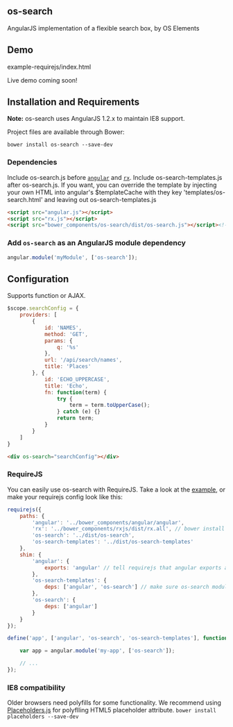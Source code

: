 ## os-search
AngularJS implementation of a flexible search box, by OS Elements

## Demo
example-requirejs/index.html

Live demo coming soon!

## Installation and Requirements
**Note:** os-search uses AngularJS 1.2.x to maintain IE8 support.

Project files are available through Bower:
```
bower install os-search --save-dev
```

### Dependencies
Include os-search.js before [`angular`](https://github.com/angular/angular.js) and [`rx`](https://github.com/Reactive-Extensions/RxJS).
Include os-search-templates.js after os-search.js.  If you want, you can override the template by injecting your own HTML into angular's $templateCache with they key 'templates/os-search.html' and leaving out os-search-templates.js
```html
<script src="angular.js"></script>
<script src="rx.js"></script>
<script src="bower_components/os-search/dist/os-search.js"></script><!-- load os-search after angular and rx.js -->
```

### Add `os-search` as an AngularJS module dependency
```javascript
angular.module('myModule', ['os-search']);
```

## Configuration
Supports function or AJAX.
```javascript
$scope.searchConfig = {
    providers: [
        {
            id: 'NAMES',
            method: 'GET',
            params: {
                q: '%s'
            },
            url: '/api/search/names',
            title: 'Places'
        }, {
            id: 'ECHO_UPPERCASE',
            title: 'Echo',
            fn: function(term) {
                try {
                    term = term.toUpperCase();
                } catch (e) {}
                return term;
            }
        }
    ]
}
```
```html
<div os-search="searchConfig"></div>
```

### RequireJS
You can easily use os-search with RequireJS.  Take a look at the [example](example-requirejs/config.js), or make your requirejs config look like this:
```javascript
requirejs({
    paths: {
        'angular': '../bower_components/angular/angular',
        'rx': '../bower_components/rxjs/dist/rx.all', // bower install rxjs --save-dev
        'os-search': '../dist/os-search',
        'os-search-templates': '../dist/os-search-templates'
    },
    shim: {
        'angular': {
            exports: 'angular' // tell requirejs that angular exports a global
        },
        'os-search-templates': {
            deps: ['angular', 'os-search'] // make sure os-search module is loaded before the templates
        },
        'os-search': {
            deps: ['angular']
        }
    }
});

define('app', ['angular', 'os-search', 'os-search-templates'], function(angular) {

    var app = angular.module('my-app', ['os-search']);

    // ...
});

```

### IE8 compatibility
Older browsers need polyfills for some functionality.  We recommend using [Placeholders.js](https://github.com/jamesallardice/Placeholders.js/) for polyflling HTML5 placeholder attribute.
`bower install placeholders --save-dev`
